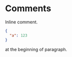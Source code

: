 <!-- comment before file -->
# Comments

Inline <!-- ignore --> comment.

<!-- prettier-ignore -->
```json
{
  "a": 123
}
```

<!-- Comment --> at the beginning of paragraph.

<!-- comment after file -->

